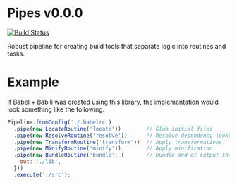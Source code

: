 # Pipes v0.0.0
[![Build Status](https://travis-ci.org/milesj/pipes.svg?branch=master)](https://travis-ci.org/milesj/pipes)

Robust pipeline for creating build tools that separate logic into routines and tasks.

# Example

If Babel + Babili was created using this library, the implementation would look something like the following.

```js
Pipeline.fromConfig('./.babelrc')
  .pipe(new LocateRoutine('locate'))        // Glob initial files
  .pipe(new ResolveRoutine('resolve'))      // Resolve dependency lookups
  .pipe(new TransformRoutine('transform'))  // Apply transformations
  .pipe(new MinifyRoutine('minify'))        // Apply minification
  .pipe(new BundleRoutine('bundle', {       // Bundle and or output the files
    out: './lib',
  }))
  .execute('./src');
```
